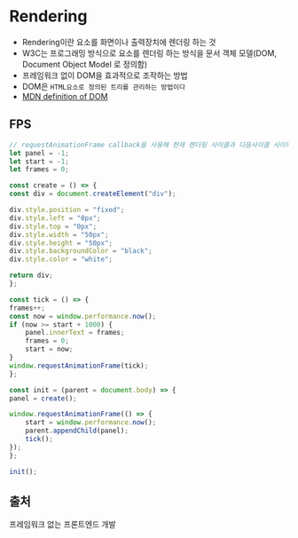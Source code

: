 # Rendering
- Rendering이란 요소를 화면이나 출력장치에 렌더링 하는 것
- W3C는 프로그래밍 방식으로 요소를 렌더링 하는 방식을 문서 객체 모델(DOM, Document Object Model 로 정의함)
- 프레임워크 없이 DOM을 효과적으로 조작하는 방법
- DOM은 `HTML요소로 정의된 트리를 관리하는 방법이다`
- [MDN definition of DOM](https://developer.mozilla.org/en-US/docs/Web/API/Document_Object_Model/Introduction)


## FPS
```javascript
// requestAnimationFrame callback을 사용해 현재 렌더링 사이클과 다음사이클 사이의 시간 추적하기. 콜백이 1초내에 호출되는 횟수를 추적하면된다
let panel = -1;
let start = -1;
let frames = 0;

const create = () => {
const div = document.createElement("div");

div.style.position = "fixed";
div.style.left = "0px";
div.style.top = "0px";
div.style.width = "50px";
div.style.height = "50px";
div.style.backgroundColor = "black";
div.style.color = "white";

return div;
};

const tick = () => {
frames++;
const now = window.performance.now();
if (now >= start + 1000) {
    panel.innerText = frames;
    frames = 0;
    start = now;
}
window.requestAnimationFrame(tick);
};

const init = (parent = document.body) => {
panel = create();

window.requestAnimationFrame(() => {
    start = window.performance.now();
    parent.appendChild(panel);
    tick();
});
};

init();
```





## 출처
프레임워크 없는 프론트엔드 개발
